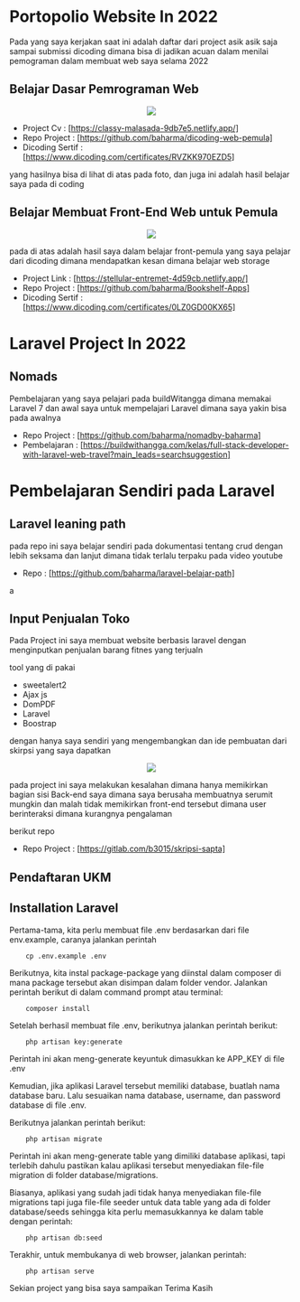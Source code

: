 # Portopolio Website In 2022

Pada yang saya kerjakan saat ini adalah daftar  dari project asik asik saja sampai submissi dicoding dimana bisa di jadikan acuan dalam menilai pemograman 
dalam membuat web saya selama 2022

## Belajar Dasar Pemrograman Web
<p align="center">
  <img src="https://github.com/baharma/Portopolio_2022_web/blob/main/portopolio.PNG">
</p>



- Project Cv        : [https://classy-malasada-9db7e5.netlify.app/]
- Repo Project      : [https://github.com/baharma/dicoding-web-pemula]
- Dicoding Sertif   : [https://www.dicoding.com/certificates/RVZKK970EZD5]

yang hasilnya bisa di lihat di atas pada foto, dan juga ini adalah hasil belajar saya pada di coding


## Belajar Membuat Front-End Web untuk Pemula

<p align="center">
  <img src="https://github.com/baharma/Portopolio_2022_web/blob/main/tae.PNG">
</p>

pada di atas adalah hasil saya dalam belajar front-pemula yang saya pelajar dari dicoding dimana mendapatkan kesan dimana belajar web storage 

- Project Link      : [https://stellular-entremet-4d59cb.netlify.app/]
- Repo Project      : [https://github.com/baharma/Bookshelf-Apps]
- Dicoding Sertif   : [https://www.dicoding.com/certificates/0LZ0GD00KX65]



# Laravel Project In 2022

## Nomads 

Pembelajaran yang saya pelajari pada buildWitangga dimana memakai Laravel 7 dan awal saya untuk mempelajari Laravel dimana saya yakin bisa pada awalnya


- Repo Project : [https://github.com/baharma/nomadby-baharma]
- Pembelajaran : [https://buildwithangga.com/kelas/full-stack-developer-with-laravel-web-travel?main_leads=searchsuggestion]


# Pembelajaran Sendiri pada Laravel  

## Laravel leaning path 

pada repo ini saya belajar sendiri pada dokumentasi tentang crud dengan lebih seksama dan lanjut dimana tidak terlalu terpaku pada video youtube

- Repo : [https://github.com/baharma/laravel-belajar-path]

a
## Input Penjualan Toko

Pada Project ini saya membuat website berbasis laravel dengan menginputkan penjualan barang fitnes yang terjualn

tool yang di pakai
- sweetalert2
- Ajax js
- DomPDF
- Laravel
- Boostrap

dengan hanya saya sendiri yang mengembangkan dan ide pembuatan dari skirpsi yang saya dapatkan


<p align="center">
  <img src="https://github.com/baharma/Portopolio_2022_web/blob/main/login.PNG">
</p>

pada project ini saya melakukan kesalahan dimana hanya memikirkan bagian sisi Back-end saya dimana saya berusaha membuatnya serumit mungkin dan malah tidak memikirkan front-end tersebut dimana user berinteraksi dimana kurangnya pengalaman

berikut repo
- Repo Project : [https://gitlab.com/b3015/skripsi-sapta]


## Pendaftaran UKM




## Installation Laravel 

Pertama-tama, kita perlu membuat file .env berdasarkan dari file env.example, caranya jalankan perintah

```
    cp .env.example .env
```

Berikutnya, kita instal package-package yang diinstal dalam composer di mana package tersebut akan disimpan dalam folder vendor. Jalankan perintah berikut di dalam command prompt atau terminal:

```
    composer install
```

Setelah berhasil membuat file .env, berikutnya jalankan perintah berikut:

```
    php artisan key:generate
```

Perintah ini akan meng-generate keyuntuk dimasukkan ke APP_KEY di file .env

Kemudian, jika aplikasi Laravel tersebut memiliki database, buatlah nama database baru. Lalu sesuaikan nama database, username, dan password database di file .env.

Berikutnya jalankan perintah berikut:


```
    php artisan migrate

```

Perintah ini akan meng-generate table yang dimiliki database aplikasi, tapi terlebih dahulu pastikan kalau aplikasi tersebut menyediakan file-file migration di folder database/migrations.

Biasanya, aplikasi yang sudah jadi tidak hanya menyediakan file-file migrations tapi juga file-file seeder untuk data table yang ada di folder database/seeds sehingga kita perlu memasukkannya ke dalam table dengan perintah:

```
    php artisan db:seed

```

Terakhir, untuk membukanya di web browser, jalankan perintah:

```
    php artisan serve

```



Sekian project yang bisa saya sampaikan Terima Kasih
